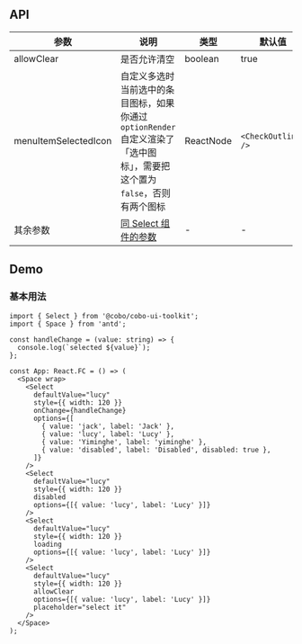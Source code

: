 
## API

| 参数           | 说明                           | 类型           | 默认值    |
| -------------- | ---------------------------- | -------------- | -------- |
| allowClear     | 是否允许清空                   | boolean        | true     |
| menuItemSelectedIcon | 自定义多选时当前选中的条目图标，如果你通过 `optionRender` 自定义渲染了「选中图标」，需要把这个置为 `false`，否则有两个图标 | ReactNode | `<CheckOutlined />` |
| 其余参数       | [同 Select 组件的参数](https://ant.design/components/select-cn#api)   | - | - |


## Demo

### 基本用法

```tsx
import { Select } from '@cobo/cobo-ui-toolkit';
import { Space } from 'antd';

const handleChange = (value: string) => {
  console.log(`selected ${value}`);
};

const App: React.FC = () => (
  <Space wrap>
    <Select
      defaultValue="lucy"
      style={{ width: 120 }}
      onChange={handleChange}
      options={[
        { value: 'jack', label: 'Jack' },
        { value: 'lucy', label: 'Lucy' },
        { value: 'Yiminghe', label: 'yiminghe' },
        { value: 'disabled', label: 'Disabled', disabled: true },
      ]}
    />
    <Select
      defaultValue="lucy"
      style={{ width: 120 }}
      disabled
      options={[{ value: 'lucy', label: 'Lucy' }]}
    />
    <Select
      defaultValue="lucy"
      style={{ width: 120 }}
      loading
      options={[{ value: 'lucy', label: 'Lucy' }]}
    />
    <Select
      defaultValue="lucy"
      style={{ width: 120 }}
      allowClear
      options={[{ value: 'lucy', label: 'Lucy' }]}
      placeholder="select it"
    />
  </Space>
);
```